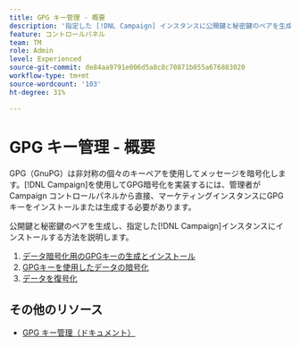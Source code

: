 ```yaml
---
title: GPG キー管理 - 概要
description: '指定した [!DNL Campaign] インスタンスに公開鍵と秘密鍵のペアを生成してインストールする方法を説明します。 '
feature: コントロールパネル
team: TM
role: Admin
level: Experienced
source-git-commit: de84aa9791e006d5a8c8c70871b055a676883020
workflow-type: tm+mt
source-wordcount: '103'
ht-degree: 31%

---
```


# GPG キー管理 - 概要

GPG（GnuPG）は非対称の個々のキーペアを使用してメッセージを暗号化します。[!DNL Campaign]を使用してGPG暗号化を実装するには、管理者がCampaign コントロールパネルから直接、マーケティングインスタンスにGPGキーをインストールまたは生成する必要があります。

公開鍵と秘密鍵のペアを生成し、指定した[!DNL Campaign]インスタンスにインストールする方法を説明します。

1. [データ暗号化用のGPGキーの生成とインストール](./generate-and-install-gpg-keys.md)
2. [GPGキーを使用したデータの暗号化](./use-a-gpg-key-to-encrypt-data.md)
3. [データを復号化](./decrypt-data.md)

## その他のリソース

* [GPG キー管理（ドキュメント）](https://experienceleague.adobe.com/docs/control-panel/using/instances-settings/gpg-keys-management.html?lang=ja)
